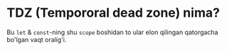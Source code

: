 # TDZ (Tempororal dead zone) nima?

Bu `let` & `const`-ning shu `scope` boshidan to ular elon qilingan qatorgacha bo'lgan vaqt oralig'i.
